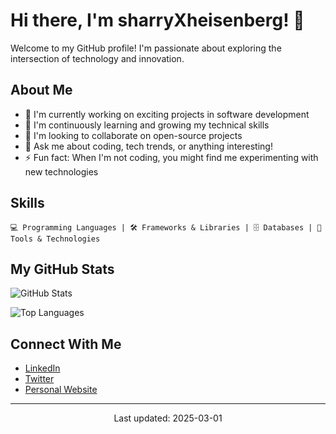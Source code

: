 # Hi there, I'm sharryXheisenberg! 👋

Welcome to my GitHub profile! I'm passionate about exploring the intersection of technology and innovation.

## About Me

- 🔭 I'm currently working on exciting projects in software development
- 🌱 I'm continuously learning and growing my technical skills
- 👯 I'm looking to collaborate on open-source projects
- 💬 Ask me about coding, tech trends, or anything interesting!
- ⚡ Fun fact: When I'm not coding, you might find me experimenting with new technologies

## Skills

```
💻 Programming Languages | 🛠️ Frameworks & Libraries | 🗄️ Databases | 🔧 Tools & Technologies
```

## My GitHub Stats

![GitHub Stats](https://github-readme-stats.vercel.app/api?username=sharryXheisenberg&show_icons=true&theme=radical)

![Top Languages](https://github-readme-stats.vercel.app/api/top-langs/?username=sharryXheisenberg&layout=compact&theme=radical)

## Connect With Me

- [LinkedIn](#)
- [Twitter](#)
- [Personal Website](#)

---

<p align="center">Last updated: 2025-03-01</p>
